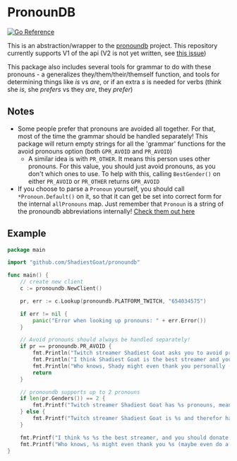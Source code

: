 # PronounDB

[![Go Reference](https://pkg.go.dev/badge/github.com/ShadiestGoat/pronoundb.svg)](https://pkg.go.dev/github.com/ShadiestGoat/pronoundb)

This is an abstraction/wrapper to the [pronoundb](https://pronoundb.org) project. This repository currently supports V1 of the api (V2 is not yet written, see [this issue](https://github.com/cyyynthia/pronoundb.org/issues/68))

This package also includes several tools for grammar to do with these pronouns - a generalizes they/them/their/themself function, and tools for determining things like *is* vs *are*, or if an extra *s* is needed for verbs (think she *is*, she *prefers* vs they *are*, they *prefer*)

## Notes

- Some people prefer that pronouns are avoided all together. For that, most of the time the grammar should be handled separately! This package will return empty strings for all the 'grammar' functions for the avoid pronouns option (both `GPR_AVOID` and `PR_AVOID`)
  - A similar idea is with `PR_OTHER`. It means this person uses other pronouns. For this value, you should just avoid pronouns, as you don't which ones to use. To help with this, calling `BestGender()` on either `PR_AVOID` or `PR_OTHER` returns `GPR_AVOID`
- If you choose to parse a `Pronoun` yourself, you should call `*Pronoun.Default()` on it, so that it can get be set into correct form for the internal `allPronouns` map. Just remember that `Pronoun` is a string of the pronoundb abbreviations internally! [Check them out here](https://pronoundb.org/docs)

## Example

```go
package main

import "github.com/ShadiestGoat/pronoundb"

func main() {
	// create new client
    c := pronoundb.NewClient()

	pr, err := c.Lookup(pronoundb.PLATFORM_TWITCH, "654034575")

	if err != nil {
		panic("Error when looking up pronouns: " + err.Error())
	}

	// Avoid pronouns should always be handled separately!
	if pr == pronoundb.PR_AVOID {
		fmt.Println("Twitch streamer Shadiest Goat asks you to avoid pronouns!")
		fmt.Println("I think Shadiest Goat is the best streamer and you should totally donate on Shadiest Goat's donation page")
		fmt.Println("Who knows, Shady might even thank you personally (maybe do a little skirt speen if the bank account is running low....)")
		return
	}

	// pronoundb supports up to 2 pronouns
	if len(pr.Genders()) == 2 {
		fmt.Printf("Twitch streamer Shadiest Goat has %s pronouns, meaning %s prefer%s %s pronouns, but also fully accept%s %s pronouns!\n", pr.Abbreviation(), pr.They(), pr.ExtraS(), pr.BestGender().Gender(), pr.ExtraS(), pr.Genders()[1].Gender())
	} else {
		fmt.Printf("Twitch streamer Shadiest Goat is %s and therefor has the following pronouns: %s\n", pr.BestGender(), pr.Abbreviation())
	}

	fmt.Printf("I think %s %s the best streamer, and you should donate to %s\n", pr.They(), pr.Are(), pr.Them())
	fmt.Printf("Who knows, %s might even thank you %s (maybe even do a little skirt speen if %s bank account is running low....)\n", pr.They(), pr.Themself(), pr.Their())
}
```
